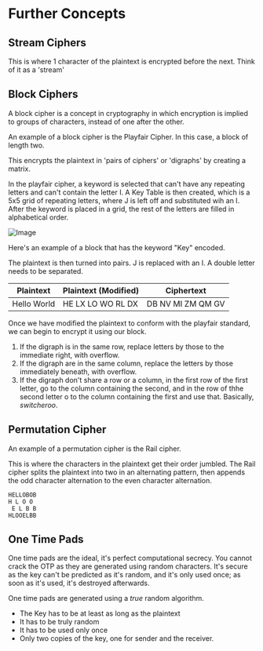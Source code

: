 # Further Concepts

## Stream Ciphers

This is where 1 character of the plaintext is encrypted before the next. Think of it as a 'stream'

## Block Ciphers

A block cipher is a concept in cryptography in which encryption is implied to groups of characters, instead of one after the other.

An example of a block cipher is the Playfair Cipher. In this case, a block of length two.

This encrypts the plaintext in 'pairs of ciphers' or 'digraphs' by creating a matrix.

In the playfair cipher, a keyword is selected that can't have any repeating letters and can't contain the letter I. A Key Table is then created, which is a 5x5 grid of repeating letters, where J is left off and substituted wih an I. After the keyword is placed in a grid, the rest of the letters are filled in alphabetical order.

![Image](image-kfwlozpb.png)

Here's an example of a block that has the keyword "Key" encoded.

The plaintext is then turned into pairs.
J is replaced with an I. A double letter needs to be separated.

| Plaintext   | Plaintext (Modified) | Ciphertext        |
| ----------- | -------------------- | ----------------- |
| Hello World | HE LX LO WO RL DX    | DB NV MI ZM QM GV |

Once we have modified the plaintext to conform with the playfair standard, we can begin to encrypt it using our block.

1. If the digraph is in the same row, replace letters by those to the immediate right, with overflow.
2. If the digraph are in the same column, replace the letters by those immediately beneath, with overflow.
3. If the digraph don't share a row or a column, in the first row of the first letter, go to the column containing the second, and in the row of thhe second letter o to the column containing the first and use that. Basically, *switcheroo*.

## Permutation Cipher

An example of a permutation cipher is the Rail cipher.

This is where the characters in the plaintext get their order jumbled. The Rail cipher splits the plaintext into two in an alternating pattern, then appends the odd character alternation to the even character alternation.

```plaintext
HELLOBOB
H L O O
 E L B B
HLOOELBB

```

## One Time Pads

One time pads are the ideal, it's perfect computational secrecy. You cannot crack the OTP as they are generated using random characters.
It's secure as the key can't be predicted as it's random, and it's only used once; as soon as it's used, it's destroyed afterwards.

One time pads are generated using a *true* random algorithm.

* The Key has to be at least as long as the plaintext
* It has to be truly random
* It has to be used only once
* Only two copies of the key, one for sender and the receiver.
